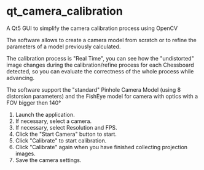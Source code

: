 # qt_camera_calibration
A Qt5 GUI to simplify the camera calibration process using OpenCV

The software allows to create a camera model from scratch or to refine the parameters of a model previously calculated.

The calibration process is "Real Time", you can see how the "undistorted" image changes during the calibration/refine process for each Chessboard detected, so you can evaluate the correctness of the whole process while advancing.

The software support the "standard" Pinhole Camera Model (using 8 distorsion parameters) and the FishEye model for camera with optics with a FOV bigger then 140°

1. Launch the application.
2. If necessary, select a camera.
3. If necessary, select Resolution and FPS.
4. Click the "Start Camera" button to start.
5. Click "Calibrate" to start calibration.
6. Click "Calibrate" again when you have finished collecting projection images.
7. Save the camera settings.
